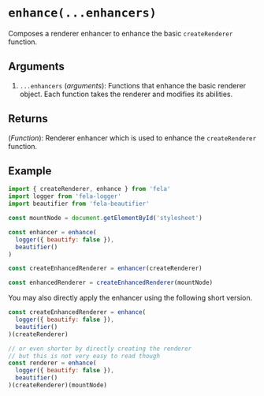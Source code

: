 # `enhance(...enhancers)`

Composes a renderer enhancer to enhance the basic `createRenderer` function.

## Arguments
1. `...enhancers` (*arguments*): Functions that enhance the basic renderer object. Each function takes the renderer and modifies its abilities.

## Returns
(*Function*): Renderer enhancer which is used to enhance the `createRenderer` function.

## Example
```javascript
import { createRenderer, enhance } from 'fela'
import logger from 'fela-logger'
import beautifier from 'fela-beautifier'

const mountNode = document.getElementById('stylesheet')

const enhancer = enhance(
  logger({ beautify: false }),
  beautifier()
)

const createEnhancedRenderer = enhancer(createRenderer)

const enhancedRenderer = createEnhancedRenderer(mountNode)
```
You may also directly apply the enhancer using the following short version.


```javascript
const createEnhancedRenderer = enhance(
  logger({ beautify: false }),
  beautifier()
)(createRenderer)

// or even shorter by directly creating the renderer
// but this is not very easy to read though
const renderer = enhance(
  logger({ beautify: false }),
  beautifier()
)(createRenderer)(mountNode)
```

